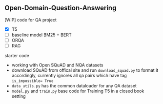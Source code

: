 ##  Open-Domain-Question-Answering
[WIP] code for QA project 
- [x] T5
- [ ] baseline model BM25 + BERT
- [ ] ORQA
- [ ] RAG

starter code 
- working with Open SQuAD and NQA datasets
- download SQuAD from offical site and run `download_squad.py` to format it accordingly, currently ignores all qa pairs which have tag `is_impossible= True` 
- `data_utils.py` has the common dataloader for any QA dataset
- `model.py` and `train.py` base code for Training T5 in a closed book setting
